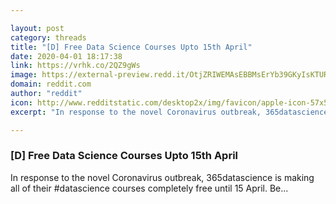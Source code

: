 ```yaml
---

layout: post
category: threads
title: "[D] Free Data Science Courses Upto 15th April"
date: 2020-04-01 18:17:38
link: https://vrhk.co/2QZ9gWs
image: https://external-preview.redd.it/OtjZRIWEMAsEBBMsErYb39GKyIsKTURzp7LSm30rVjw.jpg?width=1200&height=628.272251309&auto=webp&crop=1200:628.272251309,smart&s=6cd6855d1613a0b319d64a66edb42c617a0efb90
domain: reddit.com
author: "reddit"
icon: http://www.redditstatic.com/desktop2x/img/favicon/apple-icon-57x57.png
excerpt: "In response to the novel Coronavirus outbreak, 365datascience is making all of their #datascience courses completely free until 15 April. Be..."

---
```


### [D] Free Data Science Courses Upto 15th April

In response to the novel Coronavirus outbreak, 365datascience is making all of their #datascience courses completely free until 15 April. Be...